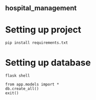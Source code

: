 ## hospital_management

# Setting up project
```
pip install requirements.txt
```

# Setting up database

```
flask shell

from app.models import *
db.create_all()
exit()
```
